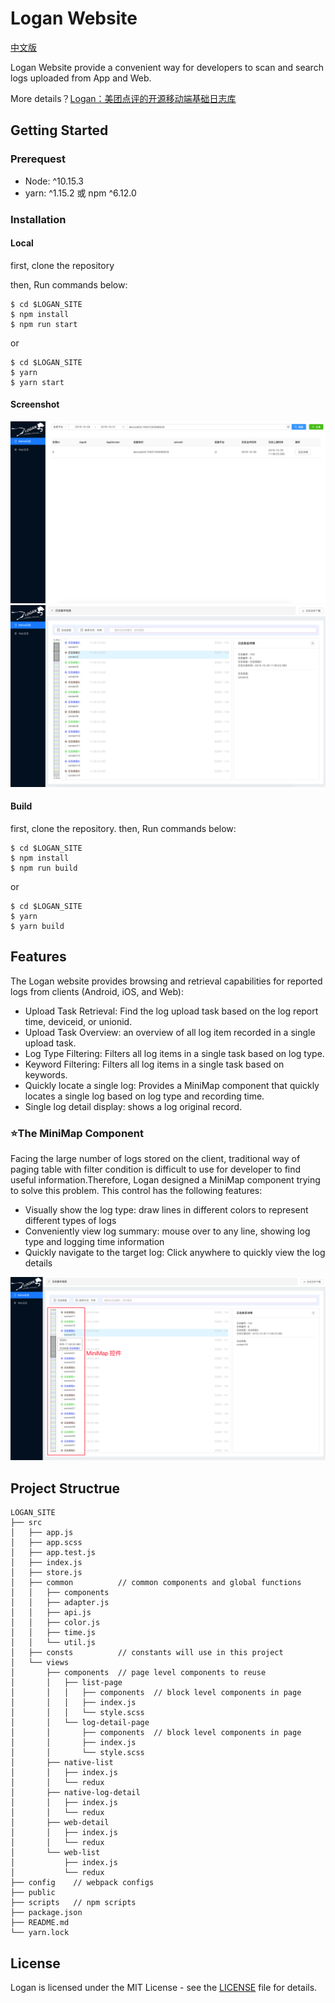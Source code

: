 # Logan Website

[中文版](./README_CN.md)

Logan Website provide a convenient way for developers to scan and search logs uploaded from App and Web.

More details？[Logan：美团点评的开源移动端基础日志库](https://tech.meituan.com/2018/10/11/logan-open-source.html)

## Getting Started

### Prerequest
- Node: ^10.15.3
- yarn: ^1.15.2 或 npm ^6.12.0


### Installation

#### Local

first, clone the repository

then, Run commands below:
```
$ cd $LOGAN_SITE
$ npm install
$ npm run start
```
or
```
$ cd $LOGAN_SITE
$ yarn
$ yarn start
```

#### Screenshot

![Index.html](./docs/list-page.png)
![Index.html](./docs/detail-page.png)

#### Build

first, clone the repository.
then, Run commands below:

```
$ cd $LOGAN_SITE
$ npm install
$ npm run build
```
or
```
$ cd $LOGAN_SITE
$ yarn
$ yarn build
```

## Features

The Logan website provides browsing and retrieval capabilities for reported logs from clients (Android, iOS, and Web):
- Upload Task Retrieval: Find the log upload task based on the log report time, deviceid, or unionid.
- Upload Task Overview: an overview of all log item recorded in a single upload task.
- Log Type Filtering: Filters all log items in a single task based on log type.
- Keyword Filtering: Filters all log items in a single task based on keywords.
- Quickly locate a single log: Provides a MiniMap component that quickly locates a single log based on log type and recording time.
- Single log detail display: shows a log original record.

### ⭐️**The MiniMap Component**

Facing the large number of logs stored on the client, traditional way of paging table with filter condition is difficult to use for developer to find useful information.Therefore, Logan designed a MiniMap component trying to solve this problem. This control has the following features:
- Visually show the log type: draw lines in different colors to represent different types of logs
- Conveniently view log summary: mouse over to any line, showing log type and logging time information
- Quickly navigate to the target log: Click anywhere to quickly view the log details

![Minimap](./docs/minimap.png)



## Project Structrue
```
LOGAN_SITE
├── src
│   ├── app.js
│   ├── app.scss
│   ├── app.test.js
│   ├── index.js
│   ├── store.js
│   ├── common          // common components and global functions
│   │   ├── components
│   │   ├── adapter.js
│   │   ├── api.js
│   │   ├── color.js
│   │   ├── time.js
│   │   └── util.js
│   ├── consts          // constants will use in this project
│   └── views
│       ├── components  // page level components to reuse
│       │   ├── list-page
│       │   │   ├── components  // block level components in page
│       │   │   ├── index.js
│       │   │   └── style.scss
│       │   └── log-detail-page
│       │       ├── components  // block level components in page
│       │       ├── index.js
│       │       └── style.scss
│       ├── native-list
│       │   ├── index.js
│       │   └── redux
│       ├── native-log-detail
│       │   ├── index.js
│       │   └── redux
│       ├── web-detail
│       │   ├── index.js
│       │   └── redux
│       └── web-list
│           ├── index.js
│           └── redux
├── config    // webpack configs
├── public
├── scripts   // npm scripts
├── package.json
├── README.md
└── yarn.lock
```

## License
Logan is licensed under the MIT License - see the [LICENSE](https://github.com/Meituan-Dianping/Logan/blob/master/LICENSE) file for details.